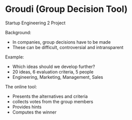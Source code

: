 # Groudi (Group Decision Tool)
Startup Engineering 2 Project

Background:
  - In companies, group decisions have to be made
  - These can be difficult, controversial and intransparent
  
Example:
  - Which ideas should we develop further?
  - 20 ideas, 6 evaluation criteria, 5 people
  - Engineering, Marketing, Management, Sales
  
The online tool:
  - Presents the alternatives and criteria
  - collects votes from the group members
  - Provides hints
  - Computes the winner

